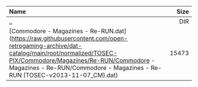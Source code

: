 |Name|Size|
|:---|---:|
|[..](../index.html)|DIR|
|[Commodore - Magazines - Re-RUN.dat](https://raw.githubusercontent.com/open-retrogaming-archive/dat-catalog/main/root/normalized/TOSEC-PIX/Commodore/Magazines/Re-RUN/Commodore - Magazines - Re-RUN/Commodore - Magazines - Re-RUN (TOSEC-v2013-11-07_CM).dat)|15473|
